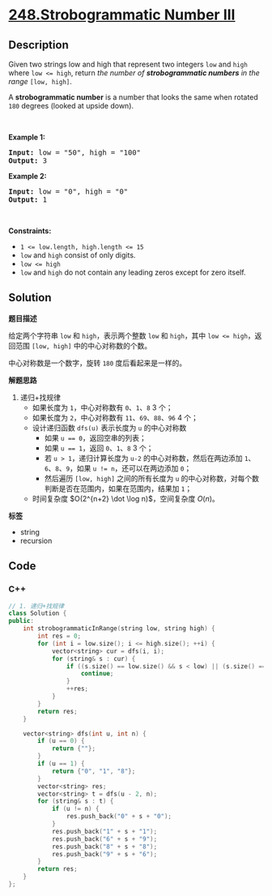 # [248.Strobogrammatic Number III](https://leetcode.com/problems/strobogrammatic-number-iii/description/)

## Description

<p>Given two strings low and high that represent two integers <code>low</code> and <code>high</code> where <code>low &lt;= high</code>, return <em>the number of <strong>strobogrammatic numbers</strong> in the range</em> <code>[low, high]</code>.</p>

<p>A <strong>strobogrammatic number</strong> is a number that looks the same when rotated <code>180</code> degrees (looked at upside down).</p>

<p>&nbsp;</p>
<p><strong class="example">Example 1:</strong></p>
<pre><strong>Input:</strong> low = "50", high = "100"
<strong>Output:</strong> 3
</pre><p><strong class="example">Example 2:</strong></p>
<pre><strong>Input:</strong> low = "0", high = "0"
<strong>Output:</strong> 1
</pre>
<p>&nbsp;</p>
<p><strong>Constraints:</strong></p>

<ul>
  <li><code>1 &lt;= low.length, high.length &lt;= 15</code></li>
  <li><code>low</code> and <code>high</code> consist of only digits.</li>
  <li><code>low &lt;= high</code></li>
  <li><code>low</code> and <code>high</code> do not contain any leading zeros except for zero itself.</li>
</ul>

## Solution

**题目描述**

给定两个字符串 `low` 和 `high`，表示两个整数 `low` 和 `high`，其中 `low <= high`，返回范围 `[low, high]` 中的中心对称数的个数。

中心对称数是一个数字，旋转 `180` 度后看起来是一样的。

**解题思路**

1. 递归+找规律
   - 如果长度为 `1`，中心对称数有 `0`、`1`、`8` 3 个；
   - 如果长度为 `2`，中心对称数有 `11`、`69`、`88`、`96` 4 个；
   - 设计递归函数 `dfs(u)` 表示长度为 `u` 的中心对称数
     - 如果 `u == 0`，返回空串的列表；
     - 如果 `u == 1`，返回 `0`、`1`、`8` 3 个；
     - 若 `u > 1`，递归计算长度为 `u-2` 的中心对称数，然后在两边添加 `1`、`6`、`8`、`9`，如果 `u != n`，还可以在两边添加 `0`；
     - 然后遍历 `[low, high]` 之间的所有长度为 `u` 的中心对称数，对每个数判断是否在范围内，如果在范围内，结果加 `1`；
   - 时间复杂度 $O(2^{n+2} \dot \log n)$，空间复杂度 $O(n)$。

**标签**

- string
- recursion

<!-- code start -->
## Code

### C++

```cpp
// 1. 递归+找规律
class Solution {
public:
    int strobogrammaticInRange(string low, string high) {
        int res = 0;
        for (int i = low.size(); i <= high.size(); ++i) {
            vector<string> cur = dfs(i, i);
            for (string& s : cur) {
                if ((s.size() == low.size() && s < low) || (s.size() == high.size() && s > high)) {
                    continue;
                }
                ++res;
            }
        }
        return res;
    }

    vector<string> dfs(int u, int n) {
        if (u == 0) {
            return {""};
        }
        if (u == 1) {
            return {"0", "1", "8"};
        }
        vector<string> res;
        vector<string> t = dfs(u - 2, n);
        for (string& s : t) {
            if (u != n) {
                res.push_back("0" + s + "0");
            }
            res.push_back("1" + s + "1");
            res.push_back("6" + s + "9");
            res.push_back("8" + s + "8");
            res.push_back("9" + s + "6");
        }
        return res;
    }
};
```

<!-- code end -->
